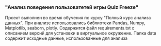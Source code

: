 ### "Анализ поведения пользоватетей игры Quiz Freeze"
Проект выполнен во время обучения по курсу "Полный курс анализа данных". При анализе использовались библиотеки Pandas, Numpy, Matplotlib, seaborn, plotly. 
Содержится файл requirements.txt с описанием версий для установки в виртуальное окружение.
Папка data содержит исходные данные, использованные для анализа
